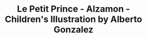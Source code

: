 ---
layout: portfolio
title: Le Petit Prince - Alzamon - Children's Illustration by Alberto Gonzalez
categories: 
    - homepage
    - illustration
pretty_category: Illustration
pretty_title: Le Petit Prince
permalink: /portfolio/illustration/lepetitprince
masonryimage: /assets/images/portfolio/2017_i_petitPrince@400w.jpg
fullsizeimage: /assets/images/portfolio/2017_i_petitPrince@1500w.jpg
work_details:
    - Digital Illustration, 2019
    - A personal take on the character of the famous novel of <strong>The Little Prince</strong> by Antoine de St. Exupéry.
    - "Tools used: Adobe Photoshop"
---